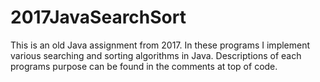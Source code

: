 # 2017JavaSearchSort
This is an old Java assignment from 2017. In these programs I implement various searching and sorting algorithms in Java.  Descriptions of each programs purpose can be found in the comments at top of code.
